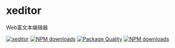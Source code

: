 # xeditor
Web富文本编辑器

[![xeditor](https://img.shields.io/npm/v/xeditor.svg?style=flat-square)](https://www.npmjs.org/package/xeditor)
[![NPM downloads](http://img.shields.io/npm/dm/xeditor.svg?style=flat-square)](https://npmjs.org/package/xeditor)
[![Package Quality](http://npm.packagequality.com/shield/xeditor.svg)](http://packagequality.com/#?package=xeditor)
[![NPM downloads](https://img.shields.io/npm/dt/xeditor.svg?style=flat-square)](https://npmjs.org/package/xeditor)
